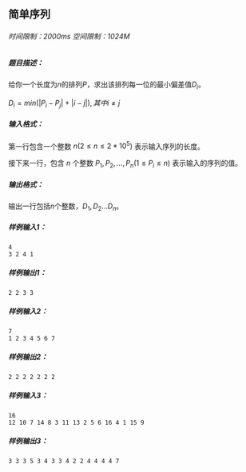 ## 简单序列

###### 时间限制：2000ms 空间限制：1024M

##### 题目描述：

给你一个长度为$n$的排列$P$，求出该排列每一位的最小偏差值$D_{i}$。

$D_{i}=min(|P_{i}-P_{j}|+|i-j|),其中i\neq j$

##### 输入格式：

第一行包含一个整数 $n (2 \leq n \leq 2*10^5)$ 表示输入序列的长度。

接下来一行，包含 $n$ 个整数 $P_{1}, P_{2}, ... , P_{n} (1 \leq P_{i} \leq n)$ 表示输入的序列的值。

##### 输出格式：
输出一行包括$n$个整数，$D_{1},D_{2}...D_{n}$。

##### 样例输入1：

```
4
3 2 4 1
```

##### 样例输出1：

```
2 2 3 3 
```

##### 样例输入2：

```
7
1 2 3 4 5 6 7
```

##### 样例输出2：

```
2 2 2 2 2 2 2 
```
##### 样例输入3：

```
16
12 10 7 14 8 3 11 13 2 5 6 16 4 1 15 9
```

##### 样例输出3：

```
3 3 3 5 3 4 3 3 4 2 2 4 4 4 4 7 
```




